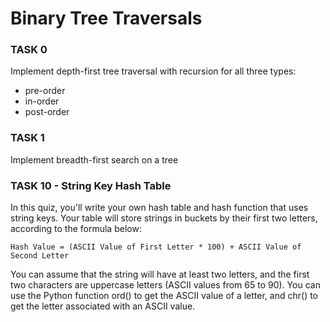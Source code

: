 # Binary Tree Traversals

### TASK 0
Implement depth-first tree traversal with recursion for all three types:
- pre-order
- in-order
- post-order

### TASK 1
Implement breadth-first search on a tree

### TASK 10 - String Key Hash Table

In this quiz, you'll write your own hash table and hash function that uses string keys. Your table will store strings in buckets by their first two letters, according to the formula below:

`Hash Value = (ASCII Value of First Letter * 100) + ASCII Value of Second Letter`

You can assume that the string will have at least two letters, and the first two characters are uppercase letters (ASCII values from 65 to 90). You can use the Python function ord() to get the ASCII value of a letter, and chr() to get the letter associated with an ASCII value.